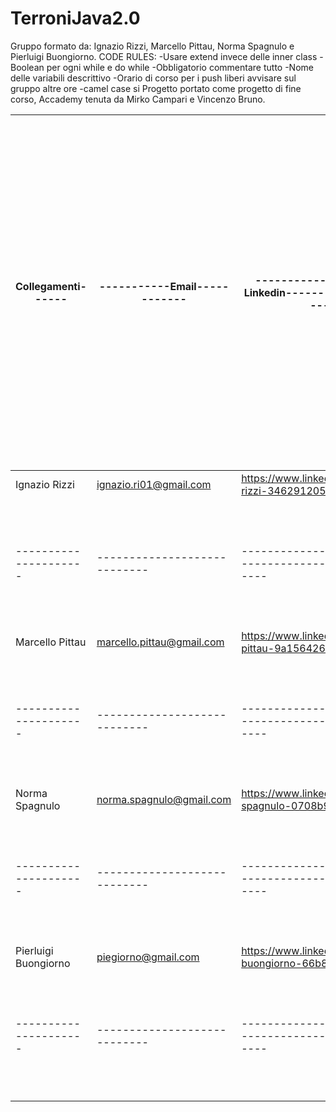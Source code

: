 # TerroniJava2.0
Gruppo formato da: Ignazio Rizzi, Marcello Pittau, Norma Spagnulo e Pierluigi Buongiorno.
CODE RULES:
-Usare extend invece delle inner class
-Boolean per ogni while e do while
-Obbligatorio commentare tutto
-Nome delle variabili descrittivo
-Orario di corso per i push liberi avvisare sul gruppo altre ore
-camel case si
Progetto portato come progetto di fine corso, Accademy tenuta da Mirko Campari e Vincenzo Bruno.


Collegamenti------|-----------Email------------|------------------------Linkedin----------------------------| ----------------------------
---------------------|----------------------------|------------------------------------------------------------|-----------
Ignazio Rizzi        |ignazio.ri01@gmail.com      |https://www.linkedin.com/in/ignazio-rizzi-346291205/        |
---------------------|----------------------------|------------------------------------------------------------|----------
Marcello Pittau      |marcello.pittau@gmail.com   |https://www.linkedin.com/in/marcello-pittau-9a1564260/      |
---------------------|----------------------------|------------------------------------------------------------|----------
Norma Spagnulo       |norma.spagnulo@gmail.com    |https://www.linkedin.com/in/norma-spagnulo-0708b9239/       |
---------------------|----------------------------|------------------------------------------------------------|----------
Pierluigi Buongiorno |piegiorno@gmail.com         |https://www.linkedin.com/in/pierluigi-buongiorno-66b8a1173/ |
---------------------|----------------------------|------------------------------------------------------------|----------
